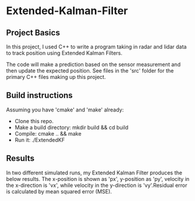 # Extended-Kalman-Filter

## Project Basics

In this project, I used C++ to write a program taking in radar and lidar data to track position using Extended Kalman 
Filters.

The code will make a prediction based on the sensor measurement and then update the expected position. See files in the 
'src' folder for the primary C++ files making up this project.

## Build instructions

Assuming you have 'cmake' and 'make' already:

* Clone this repo.
* Make a build directory: mkdir build && cd build
* Compile: cmake .. && make
* Run it: ./ExtendedKF


## Results

In two different simulated runs, my Extended Kalman Filter produces the below results. The x-position is shown as 'px', 
y-position as 'py', velocity in the x-direction is 'vx', while velocity in the y-direction is 'vy'.Residual error is 
calculated by mean squared error (MSE).

